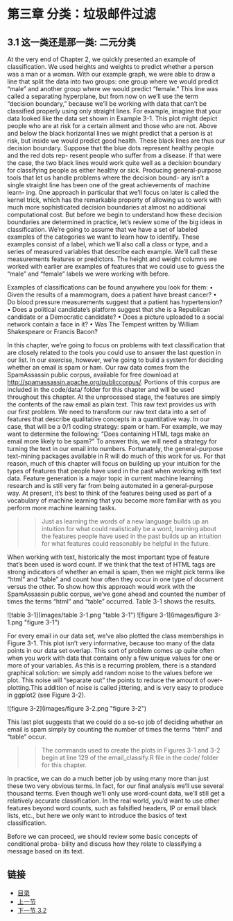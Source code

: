 第三章 分类：垃圾邮件过滤
===============================

## 3.1 这一类还是那一类: 二元分类 ##
At the very end of Chapter 2, we quickly presented an example of classification. We used heights and weights to predict whether a person was a man or a woman. With our example graph, we were able to draw a line that split the data into two groups: one group where we would predict “male” and another group where we would predict “female.” This line was called a separating hyperplane, but from now on we’ll use the term “decision boundary,” because we’ll be working with data that can’t be classified properly using only straight lines. For example, imagine that your data looked like the data set shown in Example 3-1.
This plot might depict people who are at risk for a certain ailment and those who are not. Above and below the black horizontal lines we might predict that a person is at risk, but inside we would predict good health. These black lines are thus our decision boundary. Suppose that the blue dots represent healthy people and the red dots rep- resent people who suffer from a disease. If that were the case, the two black lines would work quite well as a decision boundary for classifying people as either healthy or sick.
Producing general-purpose tools that let us handle problems where the decision bound- ary isn’t a single straight line has been one of the great achievements of machine learn- ing. One approach in particular that we’ll focus on later is called the kernel trick, which has the remarkable property of allowing us to work with much more sophisticated decision boundaries at almost no additional computational cost.
But before we begin to understand how these decision boundaries are determined in practice, let’s review some of the big ideas in classification.
We’re going to assume that we have a set of labeled examples of the categories we want to learn how to identify. These examples consist of a label, which we’ll also call a class or type, and a series of measured variables that describe each example. We’ll call these measurements features or predictors. The height and weight columns we worked with earlier are examples of features that we could use to guess the “male” and “female” labels we were working with before.

Examples of classifications can be found anywhere you look for them:
• Given the results of a mammogram, does a patient have breast cancer?
• Do blood pressure measurements suggest that a patient has hypertension?
• Does a political candidate’s platform suggest that she is a Republican candidate or a Democratic candidate?
• Does a picture uploaded to a social network contain a face in it?
• Was The Tempest written by William Shakespeare or Francis Bacon?

In this chapter, we’re going to focus on problems with text classification that are closely related to the tools you could use to answer the last question in our list. In our exercise, however, we’re going to build a system for deciding whether an email is spam or ham.
Our raw data comes from the SpamAssassin public corpus, available for free download at http://spamassassin.apache.org/publiccorpus/. Portions of this corpus are included in the code/data/ folder for this chapter and will be used throughout this chapter. At the unprocessed stage, the features are simply the contents of the raw email as plain text.
This raw text provides us with our first problem. We need to transform our raw text data into a set of features that describe qualitative concepts in a quantitative way. In our case, that will be a 0/1 coding strategy: spam or ham. For example, we may want to determine the following: “Does containing HTML tags make an email more likely to be spam?” To answer this, we will need a strategy for turning the text in our email into numbers. Fortunately, the general-purpose text-mining packages available in R will do much of this work for us.
For that reason, much of this chapter will focus on building up your intuition for the types of features that people have used in the past when working with text data. Feature generation is a major topic in current machine learning research and is still very far from being automated in a general-purpose way. At present, it’s best to think of the features being used as part of a vocabulary of machine learning that you become more familiar with as you perform more machine learning tasks.

>>Just as learning the words of a new language builds up an intuition for what could realistically be a word, learning about the features people have used in the past builds up an intuition for what features could reasonably be helpful in the future.

When working with text, historically the most important type of feature that’s been used is word count. If we think that the text of HTML tags are strong indicators of whether an email is spam, then we might pick terms like “html” and “table” and count how often they occur in one type of document versus the other. To show how this approach would work with the SpamAssassin public corpus, we’ve gone ahead and counted the number of times the terms “html” and “table” occurred. Table 3-1 shows the results.

![table 3-1](images/table 3-1.png "table 3-1")
![figure 3-1](images/figure 3-1.png "figure 3-1")

For every email in our data set, we’ve also plotted the class memberships in Figure 3-1. This plot isn’t very informative, because too many of the data points in our data set overlap. This sort of problem comes up quite often when you work with data that contains only a few unique values for one or more of your variables. As this is a recurring problem, there is a standard graphical solution: we simply add random noise
to the values before we plot. This noise will “separate out” the points to reduce the amount of over-plotting.This addition of noise is called jittering, and is very easy to produce in ggplot2 (see Figure 3-2).

![figure 3-2](images/figure 3-2.png "figure 3-2")

This last plot suggests that we could do a so-so job of deciding whether an email is spam simply by counting the number of times the terms “html” and “table” occur.

>>The commands used to create the plots in Figures 3-1 and 3-2 begin at line 129 of the email_classify.R file in the code/ folder for this chapter.

In practice, we can do a much better job by using many more than just these two very obvious terms. In fact, for our final analysis we’ll use several thousand terms. Even though we’ll only use word-count data, we’ll still get a relatively accurate classification. In the real world, you’d want to use other features beyond word counts, such as falsified headers, IP or email black lists, etc., but here we only want to introduce the basics of text classification.

Before we can proceed, we should review some basic concepts of conditional proba- bility and discuss how they relate to classifying a message based on its text.

## 链接 ##
* [目录](<list.md>)
* [上一节](0.md)
* [下一节 3.2](3.2.md)